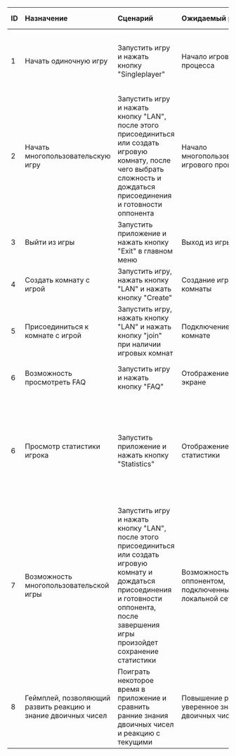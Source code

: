 ID | Назначение | Сценарий | Ожидаемый результат | Фактический результат | Оценка
|:---|:---|:---|:---|:---|:---|
1 | Начать одиночную игру | Запустить игру и нажать кнопку "Singleplayer" | Начало игрового процесса | После нажатия кнопки появилось окно выбора сложности, после выбора сложности в этом окне началась игра на выбранной сложности | Тест пройден
2 | Начать многопользовательскую игру | Запустить игру и нажать кнопку "LAN", после этого присоединиться или создать игровую комнату, после чего выбрать сложность и дождаться присоединения и готовности оппонента | Начало многопользовательского игрового процесса | После нажатия кнопки началась многопользовательская игра на выбранной сложности | Тест пройден
3 | Выйти из игры | Запустить приложение и нажать кнопку "Exit" в главном меню | Выход из игры | Игра успешно завершилась | Тест пройден
4 | Создать комнату с игрой | Запустить игру, нажать кнопку "LAN" и нажать кнопку "Create" | Создание игровой комнаты | Произошло создание сервера и отображение игровой комнаты | Тест пройден
5 | Присоединиться к комнате с игрой | Запустить игру, нажать кнопку "LAN" и нажать кнопку "join" при наличии игровых комнат | Подключение к игровой комнате | Произошло подключение к серверу и была отображена игровая комната | Тест пройден
6 | Возможность просмотреть FAQ | Запустить игру и нажать кнопку "FAQ" | Отображение FAQ на экране | После нажатия кнопки отобразилось окно с информацией об основах игры | Тест пройден
6 | Просмотр статистики игрока | Запустить приложение и нажать кнопку "Statistics" | Отображение статистики | После нажания кнопки было отображено лучшее время и среднее время среди игр на каждом из доступных уровней сложности, а также процент побед, количество побед и поражений в многопользовательской игре | Тест пройден
7 | Возможность многопользовательской игры | Запустить игру и нажать кнопку "LAN", после этого присоединиться или создать игровую комнату и дождаться присоединения и готовности оппонента, после завершения игры произойдет сохранение статистики | Возможность игры с оппонентом, подключенным к локальной сети | Начался многопользовательский игровой процесс | Тест пройден
8 | Геймплей, позволяющий развить реакцию и знание двоичных чисел | Поиграть некоторое время в приложение и сравнить ранние знания двоичных чисел и реакцию с текущими | Повышение реакции, уверенное знание двоичных чисел | После нескольких дней игры с перерывами наблюдается незначительное увеличение реакции и укрепление знаний двоичных чисел | Тест пройден 
